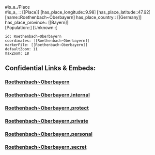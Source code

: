 ﻿---
location: [47.62,9.98] 
mapzoom: [7,12] 
mapmarker: city 
type: City
tags:
- geo/City


SpocWebEntityId: 33850
isDeleted: false
confidential: public

---
#is_a_/Place  
#is_a_ :: [[Place]] 
[has_place_longitude::9.98] 
[has_place_latitude::47.62] 
[name::Roethenbach~Oberbayern] 
has_place_country:: [[Germany]]  
has_place_province:: [[Bayern]]  
[Population::] 
[Unknown::] 


```leaflet
id: Roethenbach~Oberbayern
coordinates: [[Roethenbach~Oberbayern]] 
markerFile: [[Roethenbach~Oberbayern]] 
defaultZoom: 11 
maxZoom: 18
```


## Confidential Links & Embeds: 

### [Roethenbach~Oberbayern](/_public/Earth/Continent/Europe/Europe~Central/Germany/Germany~West/Bayern/counties~Bayern/Lindau~Bodensee/cities~Lindau~Bodensee/Argental/City/Roethenbach~Oberbayern.md) 

### [Roethenbach~Oberbayern.internal](/_internal/Earth/Continent/Europe/Europe~Central/Germany/Germany~West/Bayern/counties~Bayern/Lindau~Bodensee/cities~Lindau~Bodensee/Argental/City/Roethenbach~Oberbayern.internal.md) 

### [Roethenbach~Oberbayern.protect](/_protect/Earth/Continent/Europe/Europe~Central/Germany/Germany~West/Bayern/counties~Bayern/Lindau~Bodensee/cities~Lindau~Bodensee/Argental/City/Roethenbach~Oberbayern.protect.md) 

### [Roethenbach~Oberbayern.private](/_private/Earth/Continent/Europe/Europe~Central/Germany/Germany~West/Bayern/counties~Bayern/Lindau~Bodensee/cities~Lindau~Bodensee/Argental/City/Roethenbach~Oberbayern.private.md) 

### [Roethenbach~Oberbayern.personal](/_personal/Earth/Continent/Europe/Europe~Central/Germany/Germany~West/Bayern/counties~Bayern/Lindau~Bodensee/cities~Lindau~Bodensee/Argental/City/Roethenbach~Oberbayern.personal.md) 

### [Roethenbach~Oberbayern.secret](/_secret/Earth/Continent/Europe/Europe~Central/Germany/Germany~West/Bayern/counties~Bayern/Lindau~Bodensee/cities~Lindau~Bodensee/Argental/City/Roethenbach~Oberbayern.secret.md) 
